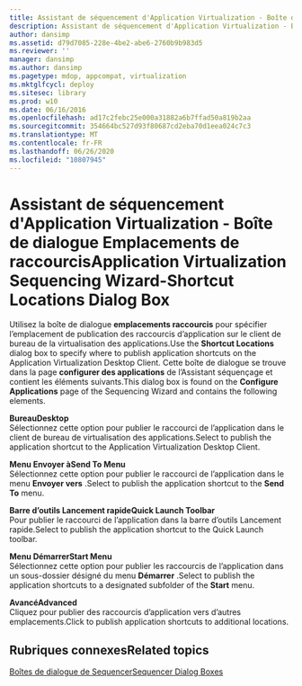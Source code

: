 ```yaml
---
title: Assistant de séquencement d'Application Virtualization - Boîte de dialogue Emplacements de raccourcis
description: Assistant de séquencement d'Application Virtualization - Boîte de dialogue Emplacements de raccourcis
author: dansimp
ms.assetid: d79d7085-228e-4be2-abe6-2760b9b983d5
ms.reviewer: ''
manager: dansimp
ms.author: dansimp
ms.pagetype: mdop, appcompat, virtualization
ms.mktglfcycl: deploy
ms.sitesec: library
ms.prod: w10
ms.date: 06/16/2016
ms.openlocfilehash: ad17c2febc25e000a31882a6b7ffad50a819b2aa
ms.sourcegitcommit: 354664bc527d93f80687cd2eba70d1eea024c7c3
ms.translationtype: MT
ms.contentlocale: fr-FR
ms.lasthandoff: 06/26/2020
ms.locfileid: "10807945"
---
```

# <span data-ttu-id="84fe9-103">Assistant de séquencement d'Application Virtualization - Boîte de dialogue Emplacements de raccourcis</span><span class="sxs-lookup"><span data-stu-id="84fe9-103">Application Virtualization Sequencing Wizard-Shortcut Locations Dialog Box</span></span>


<span data-ttu-id="84fe9-104">Utilisez la boîte de dialogue **emplacements raccourcis** pour spécifier l’emplacement de publication des raccourcis d’application sur le client de bureau de la virtualisation des applications.</span><span class="sxs-lookup"><span data-stu-id="84fe9-104">Use the **Shortcut Locations** dialog box to specify where to publish application shortcuts on the Application Virtualization Desktop Client.</span></span> <span data-ttu-id="84fe9-105">Cette boîte de dialogue se trouve dans la page **configurer des applications** de l’Assistant séquençage et contient les éléments suivants.</span><span class="sxs-lookup"><span data-stu-id="84fe9-105">This dialog box is found on the **Configure Applications** page of the Sequencing Wizard and contains the following elements.</span></span>

<a href="" id="desktop"></a>**<span data-ttu-id="84fe9-106">Bureau</span><span class="sxs-lookup"><span data-stu-id="84fe9-106">Desktop</span></span>**  
<span data-ttu-id="84fe9-107">Sélectionnez cette option pour publier le raccourci de l’application dans le client de bureau de virtualisation des applications.</span><span class="sxs-lookup"><span data-stu-id="84fe9-107">Select to publish the application shortcut to the Application Virtualization Desktop Client.</span></span>

<a href="" id="send-to-menu"></a>**<span data-ttu-id="84fe9-108">Menu Envoyer à</span><span class="sxs-lookup"><span data-stu-id="84fe9-108">Send To Menu</span></span>**  
<span data-ttu-id="84fe9-109">Sélectionnez cette option pour publier le raccourci de l’application dans le menu **Envoyer vers** .</span><span class="sxs-lookup"><span data-stu-id="84fe9-109">Select to publish the application shortcut to the **Send To** menu.</span></span>

<a href="" id="quick-launch-toolbar"></a>**<span data-ttu-id="84fe9-110">Barre d’outils Lancement rapide</span><span class="sxs-lookup"><span data-stu-id="84fe9-110">Quick Launch Toolbar</span></span>**  
<span data-ttu-id="84fe9-111">Pour publier le raccourci de l’application dans la barre d’outils Lancement rapide.</span><span class="sxs-lookup"><span data-stu-id="84fe9-111">Select to publish the application shortcut to the Quick Launch toolbar.</span></span>

<a href="" id="start-menu"></a>**<span data-ttu-id="84fe9-112">Menu Démarrer</span><span class="sxs-lookup"><span data-stu-id="84fe9-112">Start Menu</span></span>**  
<span data-ttu-id="84fe9-113">Sélectionnez cette option pour publier les raccourcis de l’application dans un sous-dossier désigné du menu **Démarrer** .</span><span class="sxs-lookup"><span data-stu-id="84fe9-113">Select to publish the application shortcuts to a designated subfolder of the **Start** menu.</span></span>

<a href="" id="advanced"></a>**<span data-ttu-id="84fe9-114">Avancé</span><span class="sxs-lookup"><span data-stu-id="84fe9-114">Advanced</span></span>**  
<span data-ttu-id="84fe9-115">Cliquez pour publier des raccourcis d’application vers d’autres emplacements.</span><span class="sxs-lookup"><span data-stu-id="84fe9-115">Click to publish application shortcuts to additional locations.</span></span>

## <span data-ttu-id="84fe9-116">Rubriques connexes</span><span class="sxs-lookup"><span data-stu-id="84fe9-116">Related topics</span></span>


[<span data-ttu-id="84fe9-117">Boîtes de dialogue de Sequencer</span><span class="sxs-lookup"><span data-stu-id="84fe9-117">Sequencer Dialog Boxes</span></span>](sequencer-dialog-boxes.md)

 

 





